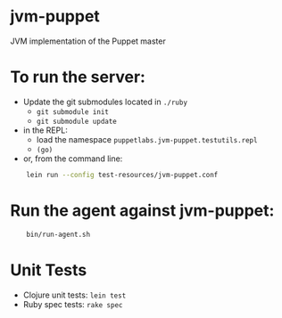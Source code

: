 jvm-puppet
==========


JVM implementation of the Puppet master

# To run the server:

  * Update the git submodules located in `./ruby`
    * `git submodule init`
    * `git submodule update`
  * in the REPL:
    * load the namespace `puppetlabs.jvm-puppet.testutils.repl`
    * `(go)`
  * or, from the command line:

```sh
    lein run --config test-resources/jvm-puppet.conf
```

# Run the agent against jvm-puppet:

```sh
    bin/run-agent.sh
```

# Unit Tests

* Clojure unit tests: `lein test`
* Ruby spec tests: `rake spec`
